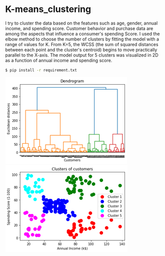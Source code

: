 # K-means_clustering

I try to cluster the data based on the features such as age, gender, annual income, and spending score. Customer behavior and purchase data are among the aspects that influence a consumer's spending Score. I used the elbow method to choose the number of clusters by fitting the model with a range of values for K. From K=5, the WCSS (the sum of squared distances between each point and the cluster's centroid) begins to move practically parallel to the X-axis. The model output for 5 clusters was visualized in 2D as a function of annual income and spending score.

```bash
$ pip install -r requirement.txt
```
![model's output](./figure1.png)
![model's output](./figure2.png)

